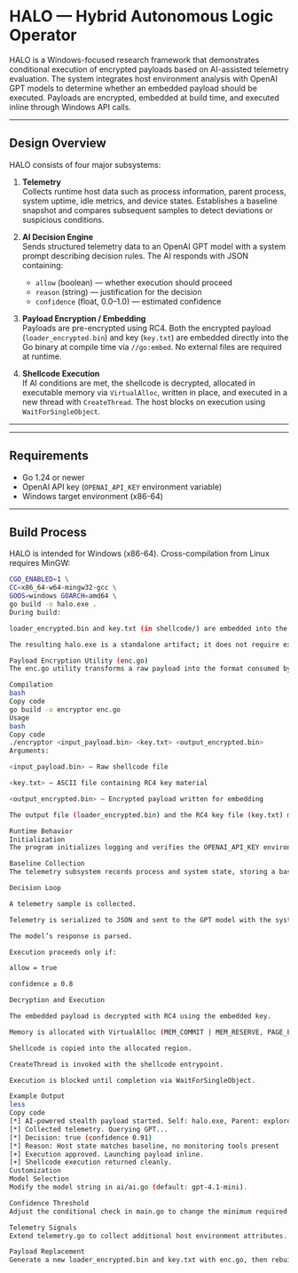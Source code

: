 # HALO — Hybrid Autonomous Logic Operator

HALO is a Windows-focused research framework that demonstrates conditional execution of encrypted payloads based on AI-assisted telemetry evaluation. The system integrates host environment analysis with OpenAI GPT models to determine whether an embedded payload should be executed. Payloads are encrypted, embedded at build time, and executed inline through Windows API calls.

---

## Design Overview

HALO consists of four major subsystems:

1. **Telemetry**  
   Collects runtime host data such as process information, parent process, system uptime, idle metrics, and device states. Establishes a baseline snapshot and compares subsequent samples to detect deviations or suspicious conditions.

2. **AI Decision Engine**  
   Sends structured telemetry data to an OpenAI GPT model with a system prompt describing decision rules. The AI responds with JSON containing:
   - `allow` (boolean) — whether execution should proceed  
   - `reason` (string) — justification for the decision  
   - `confidence` (float, 0.0–1.0) — estimated confidence  

3. **Payload Encryption / Embedding**  
   Payloads are pre-encrypted using RC4. Both the encrypted payload (`loader_encrypted.bin`) and key (`key.txt`) are embedded directly into the Go binary at compile time via `//go:embed`. No external files are required at runtime.

4. **Shellcode Execution**  
   If AI conditions are met, the shellcode is decrypted, allocated in executable memory via `VirtualAlloc`, written in place, and executed in a new thread with `CreateThread`. The host blocks on execution using `WaitForSingleObject`.

---

---

## Requirements

- Go 1.24 or newer  
- OpenAI API key (`OPENAI_API_KEY` environment variable)  
- Windows target environment (x86-64)  

---

## Build Process

HALO is intended for Windows (x86-64). Cross-compilation from Linux requires MinGW:

```bash
CGO_ENABLED=1 \
CC=x86_64-w64-mingw32-gcc \
GOOS=windows GOARCH=amd64 \
go build -o halo.exe .
During build:

loader_encrypted.bin and key.txt (in shellcode/) are embedded into the binary as byte slices.

The resulting halo.exe is a standalone artifact; it does not require external payload or key files.

Payload Encryption Utility (enc.go)
The enc.go utility transforms a raw payload into the format consumed by HALO.

Compilation
bash
Copy code
go build -o encryptor enc.go
Usage
bash
Copy code
./encryptor <input_payload.bin> <key.txt> <output_encrypted.bin>
Arguments:

<input_payload.bin> — Raw shellcode file

<key.txt> — ASCII file containing RC4 key material

<output_encrypted.bin> — Encrypted payload written for embedding

The output file (loader_encrypted.bin) and the RC4 key file (key.txt) must be placed in shellcode/ before rebuilding. Both will be embedded automatically at build time.

Runtime Behavior
Initialization
The program initializes logging and verifies the OPENAI_API_KEY environment variable.

Baseline Collection
The telemetry subsystem records process and system state, storing a baseline for later comparison.

Decision Loop

A telemetry sample is collected.

Telemetry is serialized to JSON and sent to the GPT model with the system prompt.

The model’s response is parsed.

Execution proceeds only if:

allow = true

confidence ≥ 0.8

Decryption and Execution

The embedded payload is decrypted with RC4 using the embedded key.

Memory is allocated with VirtualAlloc (MEM_COMMIT | MEM_RESERVE, PAGE_EXECUTE_READWRITE).

Shellcode is copied into the allocated region.

CreateThread is invoked with the shellcode entrypoint.

Execution is blocked until completion via WaitForSingleObject.

Example Output
less
Copy code
[*] AI-powered stealth payload started. Self: halo.exe, Parent: explorer.exe
[*] Collected telemetry. Querying GPT...
[*] Decision: true (confidence 0.91)
[*] Reason: Host state matches baseline, no monitoring tools present
[+] Execution approved. Launching payload inline.
[+] Shellcode execution returned cleanly.
Customization
Model Selection
Modify the model string in ai/ai.go (default: gpt-4.1-mini).

Confidence Threshold
Adjust the conditional check in main.go to change the minimum required confidence.

Telemetry Signals
Extend telemetry.go to collect additional host environment attributes.

Payload Replacement
Generate a new loader_encrypted.bin and key.txt with enc.go, then rebuild.
